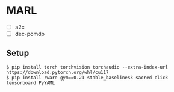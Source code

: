 # MARL

- [ ] a2c
- [ ] dec-pomdp

## Setup
```
$ pip install torch torchvision torchaudio --extra-index-url https://download.pytorch.org/whl/cu117
$ pip install rware gym==0.21 stable_baselines3 sacred click tensorboard PyYAML
```
